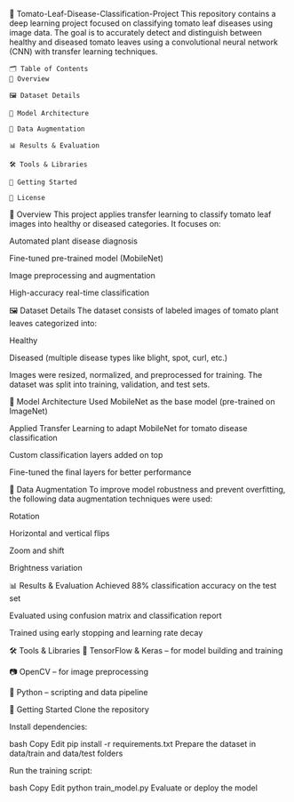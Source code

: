 🍅 Tomato-Leaf-Disease-Classification-Project
This repository contains a deep learning project focused on classifying tomato leaf diseases using image data. The goal is to accurately detect and distinguish between healthy and diseased tomato leaves using a convolutional neural network (CNN) with transfer learning techniques.
```
🗂️ Table of Contents
📌 Overview

🖼️ Dataset Details

🧠 Model Architecture

🧪 Data Augmentation

📊 Results & Evaluation

🛠️ Tools & Libraries

🚀 Getting Started

📎 License
```
📌 Overview
This project applies transfer learning to classify tomato leaf images into healthy or diseased categories. It focuses on:

Automated plant disease diagnosis

Fine-tuned pre-trained model (MobileNet)

Image preprocessing and augmentation

High-accuracy real-time classification

🖼️ Dataset Details
The dataset consists of labeled images of tomato plant leaves categorized into:

Healthy

Diseased (multiple disease types like blight, spot, curl, etc.)

Images were resized, normalized, and preprocessed for training. The dataset was split into training, validation, and test sets.

🧠 Model Architecture
Used MobileNet as the base model (pre-trained on ImageNet)

Applied Transfer Learning to adapt MobileNet for tomato disease classification

Custom classification layers added on top

Fine-tuned the final layers for better performance

🧪 Data Augmentation
To improve model robustness and prevent overfitting, the following data augmentation techniques were used:

Rotation

Horizontal and vertical flips

Zoom and shift

Brightness variation

📊 Results & Evaluation
Achieved 88% classification accuracy on the test set

Evaluated using confusion matrix and classification report

Trained using early stopping and learning rate decay

🛠️ Tools & Libraries
🧠 TensorFlow & Keras – for model building and training

📷 OpenCV – for image preprocessing

🐍 Python – scripting and data pipeline

🚀 Getting Started
Clone the repository

Install dependencies:

bash
Copy
Edit
pip install -r requirements.txt
Prepare the dataset in data/train and data/test folders

Run the training script:

bash
Copy
Edit
python train_model.py
Evaluate or deploy the model

